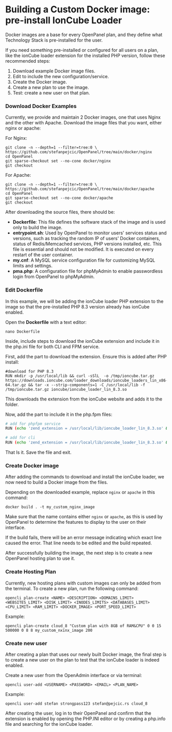 # Building a Custom Docker image: pre-install IonCube Loader

Docker images are a base for every OpenPanel plan, and they define what Technology Stack is pre-installed for the user.

If you need something pre-installed or configured for all users on a plan, like the ionCube loader extension for the installed PHP version, follow these recommended steps:

1. Download example Docker image files.
2. Edit to include the new configuration/service.
3. Create the Docker image.
4. Create a new plan to use the image.
5. Test: create a new user on that plan.

### Download Docker Examples

Currently, we provide and maintain 2 Docker images, one that uses Nginx and the other with Apache. Download the image files that you want, either nginx or apache:

For Nginx:
```
git clone -n --depth=1 --filter=tree:0 \
https://github.com/stefanpejcic/OpenPanel/tree/main/docker/nginx
cd OpenPanel
git sparse-checkout set --no-cone docker/nginx
git checkout
```

For Apache:
```
git clone -n --depth=1 --filter=tree:0 \
https://github.com/stefanpejcic/OpenPanel/tree/main/docker/apache
cd OpenPanel
git sparse-checkout set --no-cone docker/apache
git checkout
```


After downloading the source files, there should be:
- **Dockerfile**: This file defines the software stack of the image and is used only to build the image.
- **entrypoint.sh**: Used by OpenPanel to monitor users' services status and versions, such as tracking the random IP of users' Docker containers, status of Redis/Memcached services, PHP versions installed, etc. This file is essential and should not be modified. It is executed on every restart of the user container.
- **my.cnf**: A MySQL service configuration file for customizing MySQL limits and settings.
- **pma.php**: A configuration file for phpMyAdmin to enable passwordless login from OpenPanel to phpMyAdmin.

### Edit Dockerfile

In this example, we will be adding the ionCube loader PHP extension to the image so that the pre-installed PHP 8.3 version already has ionCube enabled.

Open the **Dockerfile** with a text editor:

``` 
nano Dockerfile
```

Inside, include steps to download the ionCube extension and include it in the php.ini file for both CLI and FPM service.

First, add the part to download the extension. Ensure this is added after PHP install: 
```
#download for PHP 8.3
RUN mkdir -p /usr/local/lib && curl -sSlL  -o /tmp/ioncube.tar.gz https://downloads.ioncube.com/loader_downloads/ioncube_loaders_lin_x86-64.tar.gz && tar -x --strip-components=1 -C /usr/local/lib -f /tmp/ioncube.tar.gz ioncube/ioncube_loader_lin_8.3.so
```

This downloads the extension from the ionCube website and adds it to the folder.

Now, add the part to include it in the php.fpm files:

```bash
# add for phpfpm service
RUN (echo 'zend_extension = /usr/local/lib/ioncube_loader_lin_8.3.so' && cat /etc/php/8.3/fpm/php.ini) > /etc/php/8.3/fpm/php.ini.new && mv /etc/php/8.3/cli/php.ini.new /etc/php/8.3/fpm/php.ini

# add for cli
RUN (echo 'zend_extension = /usr/local/lib/ioncube_loader_lin_8.3.so' && cat /etc/php/8.3/cli/php.ini) > /etc/php/8.3/cli/php.ini.new && mv /etc/php/8.3/cli/php.ini.new /etc/php/8.3/cli/php.ini
```


That Is it. Save the file and exit.

### Create Docker image

After adding the commands to download and install the ionCube loader, we now need to build a Docker image from the files.

Depending on the downloaded example, replace `nginx` or `apache` in this command:

```
docker build . -t my_custom_nginx_image
```

Make sure that the name contains either `nginx` or `apache`, as this is used by OpenPanel to determine the features to display to the user on their interface.

If the build fails, there will be an error message indicating which exact line caused the error. That line needs to be edited and the build repeated.

After successfully building the image, the next step is to create a new OpenPanel hosting plan to use it.

### Create Hosting Plan

Currently, new hosting plans with custom images can only be added from the terminal.
To create a new plan, run the following command:

```
opencli plan-create <NAME> <DESCRIPTION> <DOMAINS_LIMIT> <WEBSITES_LIMIT> <DISK_LIMIT> <INODES_LIMITS> <DATABASES_LIMIT> <CPU_LIMIT> <RAM_LIMIT> <DOCKER_IMAGE> <PORT_SPEED_LIMIT>
```

Example:

```
opencli plan-create cloud_8 "Custom plan with 8GB of RAM&CPU" 0 0 15 500000 0 8 8 my_custom_nxinx_image 200
```

### Create new user
After creating a plan that uses our newly built Docker image, the final step is to create a new user on the plan to test that the ionCube loader is indeed enabled.

Create a new user from the OpenAdmin interface or via terminal:
```
opencli user-add <USERNAME> <PASSWORD> <EMAIL> <PLAN_NAME>
```

Example:
```
opencli user-add stefan strongpass123 stefan@pejcic.rs cloud_8
```

After creating the user, log in to their OpenPanel and confirm that the extension is enabled by opening the PHP.INI editor or by creating a php.info file and searching for the ionCube loader.
